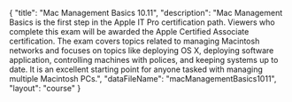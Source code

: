 {
	"title": "Mac Management Basics 10.11",
	"description": "Mac Management Basics is the first step in the Apple IT Pro certification path. Viewers who complete this exam will be awarded the Apple Certified Associate certification. The exam covers topics related to managing Macintosh networks and focuses on topics like deploying OS X, deploying software application, controlling machines with polices, and keeping systems up to date. It is an excellent starting point for anyone tasked with managing multiple Macintosh PCs.",
	"dataFileName": "macManagementBasics1011",
	"layout": "course"
}